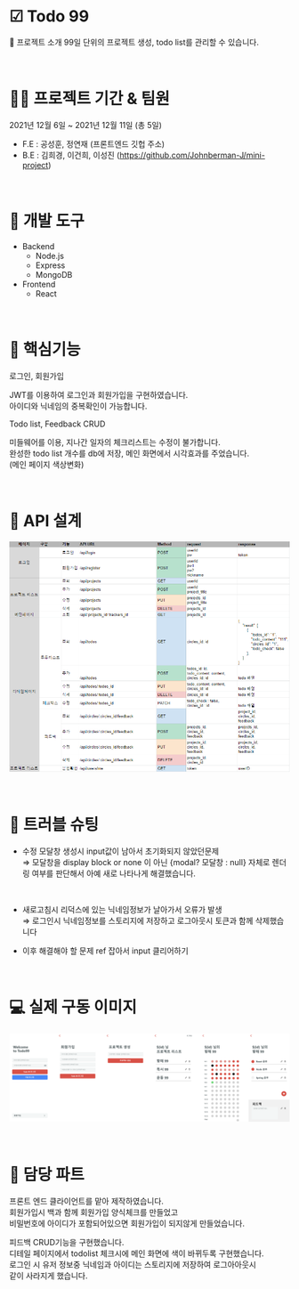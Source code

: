 # ☑ Todo 99
👋 프로젝트 소개
99일 단위의 프로젝트 생성, todo list를 관리할 수 있습니다.

<br>


# 👨‍💻 프로젝트 기간 & 팀원
2021년 12월 6일 ~ 2021년 12월 11일 (총 5일)
- F.E : 공성훈, 정연재 (프론트엔드 깃헙 주소)
- B.E : 김희경, 이건희, 이성진 (https://github.com/Johnberman-J/mini-project)   
  
<br>

# 🔨 개발 도구
- Backend
  - Node.js<br>
  - Express<br>
  - MongoDB<br>
- Frontend<br>
  - React<br>

<br>

# 📖 핵심기능
로그인, 회원가입

JWT를 이용하여 로그인과 회원가입을 구현하였습니다.<br>
아이디와 닉네임의 중복확인이 가능합니다.<br>

Todo list, Feedback CRUD<br>

미들웨어를 이용, 지나간 일자의 체크리스트는 수정이 불가합니다.<br>
완성한 todo list 개수를 db에 저장, 메인 화면에서 시각효과를 주었습니다.<br>(메인 페이지 색상변화)

<br>

# 📃 API 설계
![API설계 이미지](./img/api.png)

<br>

# 🔨 트러블 슈팅
- 수정 모달창 생성시 input값이 남아서 초기화되지 않았던문제<br>
 ⇒ 모달창을 display block or none 이 아닌 {modal? 모달창 : null} 자체로 렌더링 여부를 판단해서 아예 새로 나타나게 해결했습니다.
<br>

- 새로고침시 리덕스에 있는 닉네임정보가 날아가서 오류가 발생<br>
 ⇒ 로그인시 닉네임정보를 스토리지에 저장하고 로그아웃시 토큰과 함께 삭제했습니다<br>

- 이후 해결해야 할 문제 ref 잡아서 input 클리어하기

<br>

# 💻 실제 구동 이미지
![구동 이미지](./img/구동화면.png)


<br>

# 🔗 담당 파트 
프론트 엔드 클라이언트를 맡아 제작하였습니다.<br>
회원가입시 백과 함께 회원가입 양식체크를 만들었고<br>
비밀번호에 아이디가 포함되어있으면 회원가입이 되지않게 만들었습니다.<br>

피드백 CRUD기능을 구현했습니다.<br>
디테일 페이지에서 todolist 체크시에 메인 화면에 색이 바뀌두록 구현했습니다.<br>
로그인 시 유저 정보중 닉네임과 아이디는 스토리지에 저장하여 로그아아웃시<br>
같이 사라지게 했습니다.<br>


